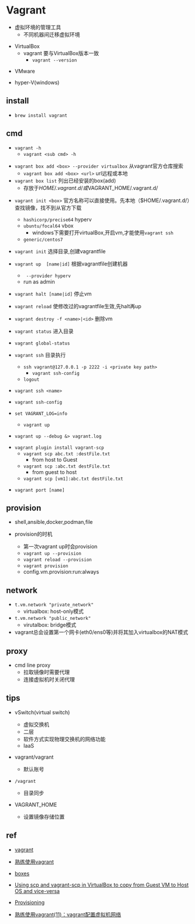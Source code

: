 # Vagrant

+ 虚拟环境的管理工具
    + 不同机器间迁移虚拟环境
<!-- prerequisite -->
+ VirtualBox
    + vagrant 要与VirtualBox版本一致
        + `vagrant --version`
<!-- or -->
+ VMware
<!-- or -->
+ hyper-V(windows)

## install

+ `brew install vagrant`


## cmd

+ `vagrant -h`
    + `vagrant <sub cmd> -h`

<!-- 管理box，box相当于镜像 -->

+ `vagrant box add <box> --provider virtualbox`  从vagrant官方仓库搜索
    + `vagrant box add <box> <url>` url远程或本地
+ `vagrant box list` 列出已经安装的box(add)
    + 存放于$HOME/.vagrant.d/或$VAGRANT_HOME/.vagrant.d/

<!-- 安装vm -->

+ `vagrant init <box>` <box> 官方名称可以直接使用。先本地（$HOME/.vagrant.d/）查找镜像，找不到从官方下载
    + `hashicorp/precise64`  hyperv
    + `ubuntu/focal64` vbox
        + windows下需要打开virtualBox,开启vm,才能使用`vagrant ssh`
    + `generic/centos7`
+ `vagrant init` 选择目录,创建vagrantfile


+ `vagrant up  [name|id]` 根据vagrantfile创建机器
    + ` --provider hyperv`
    + run as admin


+ `vagrant halt [name|id]` 停止vm
+ `vagrant reload` 使修改过的vagrantfile生效,先halt再up
+ `vagrant destroy -f <name>|<id>` 删除vm

+ `vagrant status` 进入目录
+ `vagrant global-status`

<!-- ssh, 进入镜像 -->
+ `vagrant ssh` 目录执行
    + `ssh vagrant@127.0.0.1 -p 2222 -i <private key path>`
        + `vagrant ssh-config`
    + `logout`

+ `vagrant ssh <name>`

+ `vagrant ssh-config`

<!-- debug -->
+ `set VAGRANT_LOG=info`
    + `vagrant up`

+ `vagrant up --debug &> vagrant.log`


<!-- plugins -->
+ `vagrant plugin install vagrant-scp`
    + `vagrant scp abc.txt :destFile.txt`
        + from host to Guest
    + `vagrant scp :abc.txt destFile.txt`
        + from guest to host
    + `vagrant scp [vm1]:abc.txt destFile.txt`


<!-- 网络 -->
+ `vagrant port [name]`

## provision

+ shell,ansible,docker,podman,file

+ provision的时机
    + 第一次vagrant up时会provision
    + `vagrant up --provision`
    + `vagrant reload --provision`
    + `vagrant provision`
    + config.vm.provision:run:always



## network
+ `t.vm.network "private_network"`
    + virtualbox: host-only模式
+ `t.vm.network "public_network"`
    + virutalbox: bridge模式
+ vagrant总会设置第一个网卡(eth0/ens0等)并将其加入virtualbox的NAT模式



## proxy
+ cmd line proxy
    + 拉取镜像时需要代理
    + 连接虚拟机时关闭代理

## tips

+ vSwitch(virtual switch)
    + 虚拟交换机
    + 二层
    + 软件方式实现物理交换机的网络功能
    + IaaS

+ vagrant/vagrant
    + 默认账号

+ `/vagrant`
    + 目录同步

+ VAGRANT_HOME
    + 设置镜像存储位置

## ref

+ [vagrant](https://www.vagrantup.com/docs/providers/hyperv)

+ [熟练使用vagrant](https://www.junmajinlong.com/virtual/index/#vagrant)

+ [boxes](https://app.vagrantup.com/boxes/search)

<!-- tips -->
+ [Using scp and vagrant-scp in VirtualBox to copy from Guest VM to Host OS and vice-versa](https://medium.com/@smartsplash/using-scp-and-vagrant-scp-in-virtualbox-to-copy-from-guest-vm-to-host-os-and-vice-versa-9d2c828b6197)

<!-- details -->
+ [Provisioning](https://www.vagrantup.com/docs/provisioning)

<!-- 网络 -->
+ [熟练使用vagrant(11)：vagrant配置虚拟机网络](https://www.junmajinlong.com/virtual/vagrant/vagrant_network/)